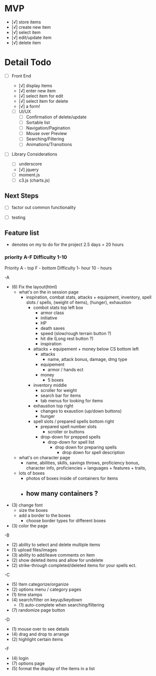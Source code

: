 # MVP
- [√] store items
 - [√] create new item
 - [√] select item
 - [√] edit/update item
 - [√] delete item


 # Detail Todo
 - [ ] Front End
   - [√] display items
   - [√] enter new item
   - [√] select item for edit
   - [√] select item for delete
   - [√] a form!

   - [ ] UI/UX
     - [ ] Confirmation of delete/update
     - [ ] Sortable list
     - [ ] Navigation/Pagination
     - [ ] Mouse over Preview
     - [ ] Searching/Filtering
     - [ ] Animations/Transitions

  - [ ] Library Considerations
    - [ ] underscore
    - [√] jquery
    - [ ] moment.js
    - [ ] c3.js (charts.js)

 ## Next Steps

  - [ ] factor out common functionality
  - [ ] testing


  ## Feature list
  * denotes on my to do for the project
  2.5 days = 20 hours

  
  ### priority A-F Difficulty 1-10

  Priority A - top F - bottom
  Difficulty 1-  hour   10 -  hours



-A
- (6) Fix the layout(html)
  - what's on the in session page
    - inspiration, combat stats, attacks + equipment, inventory, spell slots / spells, (weight of items), (hunger), exhaustion
      - combot stats top left box
        - armor class
        - initiative
        - HP
        - death saves
        - speed (slow/rough terrain button ?)
        - hit die (Long rest button ?)
        - inspiration
      - attacks + equipement + money below CS bottom left
        - attacks
          - name, attack bonus, damage, dmg type
        - equipement
          - armor / hands ect
        - money
          - 5 boxes
      - inventory middle
        - scroller for weight
        - search bar for items
        - tab menus for looking for items
      - exhaustion top right
        - changes to exaustion (up/down buttons)
        - hunger 
      - spell slots / prepared spells bottom right
        - prepared spell number slots
          - scroller or buttons
        - drop-down for prepped spells
            - drop-down for spell list
              - drop down for preparing spells
                - drop down for spell description
  - what's on character page 
    - name, abilities, skills, savings throws, proficiency bonus, character info, proficiencies + languages + features + traits,
  - lots of boxes
    - photos of boxes inside of containers for items
    - how many containers ?
      - 
- (3) change font
  - size the boxes
  - add a border to the boxes
    - choose border types for different boxes
- (3) color the page

-B
- (2) ability to select and delete multiple items
- (1) upload files/images
- (3) ability to add/leave comments on item
- (2) show deleted items and allow for undelete
- (2) strike-through completed/deleted items for your spells ect.

-C
- (5) Item categorize/organize
- (2) options menu / category pages
- (1) time stamps
- (4) search/filter on keyup/keydown
  - (1) auto-complete when searching/filtering 
- (7) randomize page button

-D
- (1) mouse over to see details
- (4) drag and drop to arrange
- (2) highlight certain items

-F
- (4) login
- (7) options page 
- (5) format the display of the items in a list


